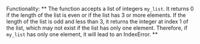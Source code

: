 Functionality: ** The function accepts a list of integers `my_list`. It returns 0 if the length of the list is even or if the list has 3 or more elements. If the length of the list is odd and less than 3, it returns the integer at index 1 of the list, which may not exist if the list has only one element. Therefore, if `my_list` has only one element, it will lead to an IndexError. **
